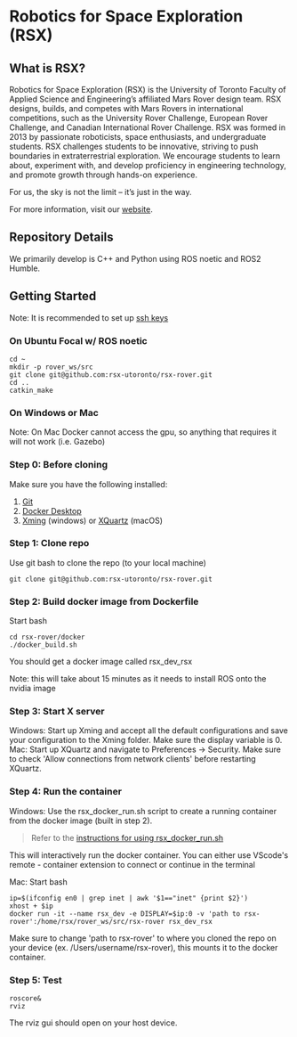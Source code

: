 # Robotics for Space Exploration (RSX)

## What is RSX?

Robotics for Space Exploration (RSX) is the University of Toronto Faculty of Applied Science and Engineering’s affiliated Mars Rover design team. 
RSX designs, builds, and competes with Mars Rovers in international competitions, such as the University Rover Challenge, European Rover Challenge, and Canadian International Rover Challenge. 
RSX was formed in 2013 by passionate roboticists, space enthusiasts, and undergraduate students. RSX challenges students to be innovative, striving to push boundaries in extraterrestrial exploration. We encourage students to learn about, experiment with, and develop proficiency in engineering technology, and promote growth through hands-on experience. 

For us, the sky is not the limit – it’s just in the way.

For more information, visit our [website](https://rsx.skule.ca/). 

## Repository Details 

We primarily develop is C++ and Python using ROS noetic and ROS2 Humble. 

## Getting Started 

Note: It is recommended to set up [ssh keys](https://docs.github.com/en/authentication/connecting-to-github-with-ssh/generating-a-new-ssh-key-and-adding-it-to-the-ssh-agent) 

### On Ubuntu Focal w/ ROS noetic 
```
cd ~
mkdir -p rover_ws/src 
git clone git@github.com:rsx-utoronto/rsx-rover.git
cd ..
catkin_make 
```
### On Windows or Mac 
Note: On Mac Docker cannot access the gpu, so anything that requires it will not work (i.e. Gazebo)

### Step 0: Before cloning
Make sure you have the following installed:
1. [Git](https://gitforwindows.org/)
2. [Docker Desktop](https://www.docker.com/products/docker-desktop/)
3. [Xming](https://sourceforge.net/projects/xming/) (windows) or [XQuartz](https://www.xquartz.org/) (macOS)

### Step 1: Clone repo
Use git bash to clone the repo (to your local machine)
```
git clone git@github.com:rsx-utoronto/rsx-rover.git
```

### Step 2: Build docker image from Dockerfile 
Start bash 
```
cd rsx-rover/docker
./docker_build.sh
```
You should get a docker image called rsx_dev_rsx

Note: this will take about 15 minutes as it needs to install ROS onto the nvidia image 

### Step 3: Start X server

Windows: 
Start up Xming and accept all the default configurations and save your configuration to the Xming folder. Make sure the display variable is 0.
Mac: 
Start up XQuartz and navigate to Preferences -> Security. Make sure to check 'Allow connections from network clients' before restarting XQuartz.

### Step 4: Run the container 
Windows:
Use the rsx_docker_run.sh script to create a running container from the docker image (built in step 2). 

> Refer to the [instructions for using rsx_docker_run.sh](docker/running_image_directions.md)

This will interactively run the docker container. You can either use VScode's remote - container extension to connect or continue in the terminal 

Mac:
Start bash
```
ip=$(ifconfig en0 | grep inet | awk '$1=="inet" {print $2}')
xhost + $ip
docker run -it --name rsx_dev -e DISPLAY=$ip:0 -v 'path to rsx-rover':/home/rsx/rover_ws/src/rsx-rover rsx_dev_rsx
```
Make sure to change 'path to rsx-rover' to where you cloned the repo on your device (ex. /Users/username/rsx-rover), this mounts it to the docker container. 

### Step 5: Test
```
roscore&
rviz
```
The rviz gui should open on your host device. 



